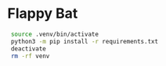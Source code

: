 # Flappy Bat

```bash
 source .venv/bin/activate                 
 python3 -m pip install -r requirements.txt
 deactivate
 rm -rf venv
```
